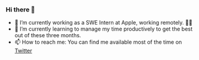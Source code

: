 ### Hi there 👋

- 🔭 I’m currently working as a SWE Intern at Apple, working remotely. 👨‍💻
- 🌱 I’m currently learning to manage my time productively to get the best out of these three months.
- 📫 How to reach me: You can find me available most of the time on [Twitter](https://twitter.com/rudrankriyam)


<!--
**rudrankriyam/rudrankriyam** is a ✨ _special_ ✨ repository because its `README.md` (this file) appears on your GitHub profile.

Here are some ideas to get you started:

- 🌱 I’m currently learning ...
- 👯 I’m looking to collaborate on ...
- 🤔 I’m looking for help with ...
- 💬 Ask me about ...
- 📫 How to reach me: ...
- 😄 Pronouns: ...
- ⚡ Fun fact: ...
-->
